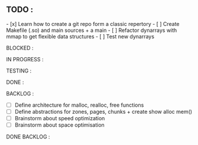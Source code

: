 <h2>TODO :</h2>
- [x] Learn how to create a git repo form a classic repertory
- [ ] Create Makefile (.so) and main sources + a main
- [ ] Refactor dynarrays with mmap to get flexible data structures
- [ ] Test new dynarrays

BLOCKED :

IN PROGRESS :

TESTING :

DONE :

BACKLOG :
- [ ] Define architecture for malloc, realloc, free functions
- [ ] Define abstractions for zones, pages, chunks + create show alloc mem()
- [ ] Brainstorm about speed optimization
- [ ] Brainstorm about space optimisation

DONE BACKLOG :

